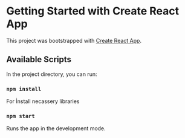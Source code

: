 # Getting Started with Create React App

This project was bootstrapped with [Create React App](https://github.com/facebook/create-react-app).

## Available Scripts

In the project directory, you can run:

### `npm install`

For İnstall necassery libraries

### `npm start`

Runs the app in the development mode.

